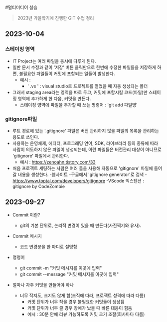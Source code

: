 #멀티미디어 실습

> 2023년 가을학기에 진행한 GIT 수업 정리

## 2023-10-04
### 스테이징 영역
- IT Project는 여러 파일을 동시에 다루게 된다.
- 일반 문서 수정과 같이 '저장' 버튼 클릭만으로 한번에 수정한 파일들을 저장하게 하면, 불필요한 파일들이 커밋에 포함되는 일들이 발생한다.
    - 예시 :
        - ' .vs ' : visual studio로 프로젝트를 열었을 때 자동 생성되는 폴더
- 그래서 staging area라는 영역을 따로 두고, 커밋에 포함시킬 코드(파일)만 스테이징 영역에 추가하게 한 다음, 커밋을 만든다.
    - 스테이징 영역에 파일을 추가할 때 쓰는 명령어 : 'git add 파일명'

### gitignore파일
- 루트 경로에 있는 '.gitignore' 파일은 버전 관리하지 않을 파일의 목록을 관리하는 용도로 쓰인다.
- 사용하는 운영체제, 에디터, 프로그래밍 언어, SDK, 라이브러리 등의 종류에 따라 사람이 의도하지 않은 파일이 생성되는데, 이런 파일들은 버전관리 대상이 아니므로 'gitignore' 파일에서 관리한다.
    - 예시 : https://zenoahn.tistory.com/33
- 처음 프로젝트 세팅하는 사람은 여러 툴을 사용해 자동으로 'gitignore' 파일에 들어갈 내용을 생성한다.
-웹사이트
    -구글에서 'gitignore generator'로 검색
        -https://www.toptal.com/developers/gitignore
    -VScode 익스텐션 : gitignore by CodeZombie

## 2023-09-27
- Commit 이란?

    - git의 기본 단위로, 논리적 변경이 있을 때 만든다(사진찍기와 유사).


- Commit 메시지
    - 코드 변경분을 한 마디로 설명함


- 명령어
    - git commit -m "커밋 메시지를 이곳에 입력"
    - git commit --message "커밋 메시지를 이곳에 입력"


- 얼마나 자주 커밋을 만들어야 하나
    - 너무 작지도, 크지도 않게 함(조직에 따라, 프로젝트 성격에 따라 다름)
        - 커밋 단위가 너무 작을 경우 불필요한 커밋들이 생성됨
        - 커밋 단위가 너무 클 경우 장애가 났을 때 빠른 대응이 힘듬
        - 예시 : 30분 안에 리뷰 가능하도록 커밋 크기 조절(회사마다 다름)